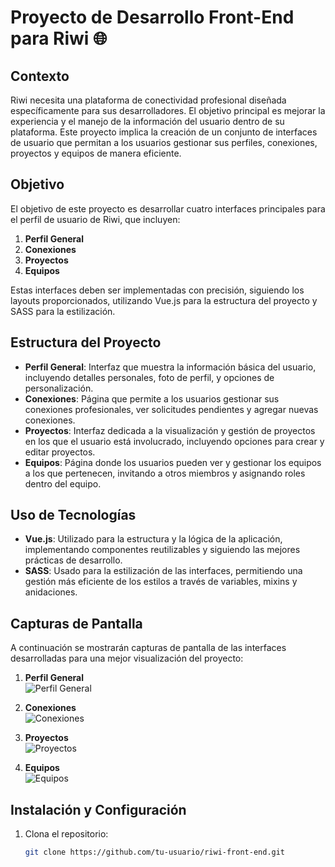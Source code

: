 # Proyecto de Desarrollo Front-End para Riwi 🌐

## Contexto

Riwi necesita una plataforma de conectividad profesional diseñada específicamente para sus desarrolladores. El objetivo principal es mejorar la experiencia y el manejo de la información del usuario dentro de su plataforma. Este proyecto implica la creación de un conjunto de interfaces de usuario que permitan a los usuarios gestionar sus perfiles, conexiones, proyectos y equipos de manera eficiente.

## Objetivo

El objetivo de este proyecto es desarrollar cuatro interfaces principales para el perfil de usuario de Riwi, que incluyen:

1. **Perfil General**
2. **Conexiones**
3. **Proyectos**
4. **Equipos**

Estas interfaces deben ser implementadas con precisión, siguiendo los layouts proporcionados, utilizando Vue.js para la estructura del proyecto y SASS para la estilización.

## Estructura del Proyecto

- **Perfil General**: Interfaz que muestra la información básica del usuario, incluyendo detalles personales, foto de perfil, y opciones de personalización.
- **Conexiones**: Página que permite a los usuarios gestionar sus conexiones profesionales, ver solicitudes pendientes y agregar nuevas conexiones.
- **Proyectos**: Interfaz dedicada a la visualización y gestión de proyectos en los que el usuario está involucrado, incluyendo opciones para crear y editar proyectos.
- **Equipos**: Página donde los usuarios pueden ver y gestionar los equipos a los que pertenecen, invitando a otros miembros y asignando roles dentro del equipo.

## Uso de Tecnologías

- **Vue.js**: Utilizado para la estructura y la lógica de la aplicación, implementando componentes reutilizables y siguiendo las mejores prácticas de desarrollo.
- **SASS**: Usado para la estilización de las interfaces, permitiendo una gestión más eficiente de los estilos a través de variables, mixins y anidaciones.

## Capturas de Pantalla

A continuación se mostrarán capturas de pantalla de las interfaces desarrolladas para una mejor visualización del proyecto:

1. **Perfil General**  
   ![Perfil General](ruta/a/la/imagen-perfil-general.png)

2. **Conexiones**  
   ![Conexiones](ruta/a/la/imagen-conexiones.png)

3. **Proyectos**  
   ![Proyectos](ruta/a/la/imagen-proyectos.png)

4. **Equipos**  
   ![Equipos](ruta/a/la/imagen-equipos.png)

## Instalación y Configuración

1. Clona el repositorio:
   ```bash
   git clone https://github.com/tu-usuario/riwi-front-end.git
